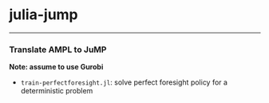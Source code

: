 # julia-jump
---
### Translate AMPL to JuMP
**Note: assume to use Gurobi**
* `train-perfectforesight.jl`: solve perfect foresight policy for a deterministic problem
